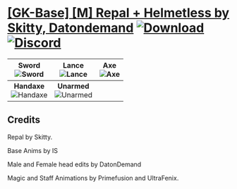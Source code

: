 # [\[GK-Base\] \[M\] Repal + Helmetless by Skitty, Datondemand](https://github.com/Klokinator/FE-Repo/tree/main/Battle%20Animations/Mounted%20-%20Cavs,%20Paladins,%20Rangers/%5BGK-Base%5D%20%5BM%5D%20Repal%20%2B%20Helmetless%20by%20Skitty,%20Datondemand) [![Download](https://img.shields.io/badge/Download--red?style=social&logo=github)](https://minhaskamal.github.io/DownGit/#/home?url=https://github.com/Klokinator/FE-Repo/tree/main/Battle%20Animations/Mounted%20-%20Cavs,%20Paladins,%20Rangers/%5BGK-Base%5D%20%5BM%5D%20Repal%20%2B%20Helmetless%20by%20Skitty,%20Datondemand) [![Discord](https://img.shields.io/badge/Discord--blue?style=social&logo=discord)](https://discord.gg/C7VNGnyTPA)

| <b>Sword</b><br/><img alt="Sword" src="https://raw.githubusercontent.com/Klokinator/FE-Repo/main/Battle%20Animations/Mounted%20-%20Cavs,%20Paladins,%20Rangers/%5BGK-Base%5D%20%5BM%5D%20Repal%20+%20Helmetless%20by%20Skitty,%20Datondemand/1.%20Sword/Sword.gif"/> | <b>Lance</b><br/><img alt="Lance" src="https://raw.githubusercontent.com/Klokinator/FE-Repo/main/Battle%20Animations/Mounted%20-%20Cavs,%20Paladins,%20Rangers/%5BGK-Base%5D%20%5BM%5D%20Repal%20+%20Helmetless%20by%20Skitty,%20Datondemand/2.%20Lance/Lance.gif"/> | <b>Axe</b><br/><img alt="Axe" src="https://raw.githubusercontent.com/Klokinator/FE-Repo/main/Battle%20Animations/Mounted%20-%20Cavs,%20Paladins,%20Rangers/%5BGK-Base%5D%20%5BM%5D%20Repal%20+%20Helmetless%20by%20Skitty,%20Datondemand/3.%20Axe/Axe.gif"/> |
| :---: | :---: | :---: |
| <b>Handaxe</b><br/><img alt="Handaxe" src="https://raw.githubusercontent.com/Klokinator/FE-Repo/main/Battle%20Animations/Mounted%20-%20Cavs,%20Paladins,%20Rangers/%5BGK-Base%5D%20%5BM%5D%20Repal%20+%20Helmetless%20by%20Skitty,%20Datondemand/4.%20Handaxe/Handaxe.gif"/> | <b>Unarmed</b><br/><img alt="Unarmed" src="https://raw.githubusercontent.com/Klokinator/FE-Repo/main/Battle%20Animations/Mounted%20-%20Cavs,%20Paladins,%20Rangers/%5BGK-Base%5D%20%5BM%5D%20Repal%20+%20Helmetless%20by%20Skitty,%20Datondemand/8.%20Unarmed/Unarmed.gif"/> |

## Credits

Repal by Skitty.

Base Anims by IS

Male and Female head edits by DatonDemand

Magic and Staff Animations by Primefusion and UltraFenix.

